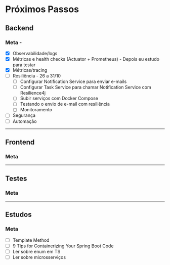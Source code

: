 # Próximos Passos

## Backend
### Meta - 
- [x] Observabilidade/logs
- [x] Métricas e health checks (Actuator + Prometheus) - Depois eu estudo para testar
- [x] Métricas/tracing
- [ ] Resiliência - 26 a 31/10
    - [ ] Configurar Notification Service para enviar e-mails
    - [ ] Configurar Task Service para chamar Notification Service com Resilience4j
    - [ ] Subir serviços com Docker Compose
    - [ ] Testando o envio de e-mail com resiliência
    - [ ] Monitoramento
- [ ] Segurança
- [ ] Automação

---

## Frontend
### Meta

---

## Testes
### Meta


---

## Estudos
### Meta
- [ ] Template Method
- [ ] 9 Tips for Containerizing Your Spring Boot Code
- [ ] Ler sobre enum em TS
- [ ] Ler sobre microsserviços